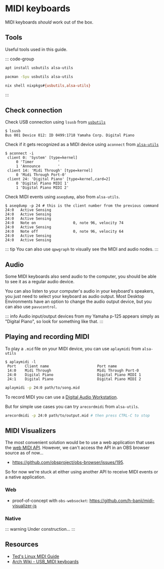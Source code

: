# MIDI keyboards

MIDI keyboards *should* work out of the box.

## Tools

Useful tools used in this guide.

::: code-group

```sh [Debian]
apt install usbutils alsa-utils
```

```sh [Arch]
pacman -Syu usbutils alsa-utils
```

```sh [Nix]
nix shell nixpkgs#{usbutils,alsa-utils}
```

:::

## Check connection

Check USB connection using `lsusb` from [`usbutils`](http://www.linux-usb.org/)

```console
$ lsusb
Bus 001 Device 012: ID 0499:1718 Yamaha Corp. Digital Piano
```

Check if it gets recognized as a MIDI device using `aconnect` from
[`alsa-utils`](http://www.alsa-project.org/)

```console
$ aconnect -i
 client 0: 'System' [type=kernel]
     0 'Timer           '
     1 'Announce        '
 client 14: 'Midi Through' [type=kernel]
     0 'Midi Through Port-0'
 client 24: 'Digital Piano' [type=kernel,card=2]
     0 'Digital Piano MIDI 1'
     1 'Digital Piano MIDI 2'
```

Check MIDI events using `aseqdump`, also from `alsa-utils`.

```console
$ aseqdump -p 24 # this is the client number from the previous command
24:0   Active Sensing
24:0   Active Sensing
24:0   Active Sensing
24:0   Note on                 0, note 96, velocity 74
24:0   Active Sensing
24:0   Note off                0, note 96, velocity 64
24:0   Active Sensing
24:0   Active Sensing
```

::: tip
You can also use `qpwgraph` to visually see the MIDI and audio nodes.
:::

## Audio

Some MIDI keyboards also send audio to the computer, you should be able to see
it as a regular audio device.

You can also listen to your computer's audio in your keyboard's speakers, you
just need to select your keyboard as audio output. Most Desktop Environments
have an option to change the audio output device, but you can also use
`pavucontrol`.

::: info
Audio input/output devices from my Yamaha p-125 appears simply as "Digital
Piano", so look for something like that.
:::

## Playing and recording MIDI

To play a `.mid` file on your MIDI device, you can use `aplaymidi`
from `alsa-utils`

```console
$ aplaymidi -l
 Port    Client name                      Port name
 14:0    Midi Through                     Midi Through Port-0
 24:0    Digital Piano                    Digital Piano MIDI 1
 24:1    Digital Piano                    Digital Piano MIDI 2
```

```sh
aplaymidi -p 24:0 path/to/song.mid
```

To record MIDI you can use a [Digital Audio Workstation](https://wiki.archlinux.org/title/List_of_applications/Multimedia#Digital_audio_workstations).

But for simple use cases you can try `arecordmidi` from
`alsa-utils`.

```sh
arecordmidi -p 24:0 path/to/output.mid # then press CTRL-C to stop
```

## MIDI Visualizers

The most convenient solution would be to use a web application that uses the
[web MIDI API](https://www.w3.org/TR/webmidi/). However, we can't access the
API in an OBS browser source as of now...

- https://github.com/obsproject/obs-browser/issues/195.

So for now we're stuck at either using another API to receive MIDI events or a
native application.

### Web

- proof-of-concept with `obs-websocket`: https://github.com/h-banii/midi-visualizer-js

### Native

::: warning
Under construction...
:::

## Resources

- [Ted's Linux MIDI Guide](http://tedfelix.com/linux/linux-midi.html)
- [Arch Wiki - USB_MIDI keyboards](https://wiki.archlinux.org/title/USB_MIDI_keyboards)
